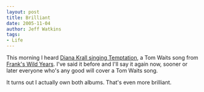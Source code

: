 ```yaml
---
layout: post
title: Brilliant
date: 2005-11-04
author: Jeff Watkins
tags:
- Life
---
```


This morning I heard [Diana Krall singing Temptation](http://phobos.apple.com/WebObjects/MZStore.woa/wa/viewAlbum?playlistId=6737791&s=143441&i=6737767), a Tom Waits song from [Frank's Wild Years](http://phobos.apple.com/WebObjects/MZStore.woa/wa/viewAlbum?s=143441&playlistId=83999). I've said it before and I'll say it again now, sooner or later everyone who's any good will cover a Tom Waits song.

It turns out I actually own both albums. That's even more brilliant.